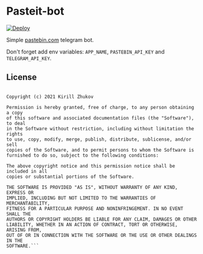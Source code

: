 # Pasteit-bot
[![Deploy](https://www.herokucdn.com/deploy/button.svg)](https://heroku.com/deploy)

Simple [pastebin.com](https://pastebin.com/) telegram bot. 

Don't forget add env variables: ```APP_NAME```, ```PASTEBIN_API_KEY``` and ```TELEGRAM_API_KEY```.

## License

```MIT License

Copyright (c) 2021 Kirill Zhukov

Permission is hereby granted, free of charge, to any person obtaining a copy
of this software and associated documentation files (the "Software"), to deal
in the Software without restriction, including without limitation the rights
to use, copy, modify, merge, publish, distribute, sublicense, and/or sell
copies of the Software, and to permit persons to whom the Software is
furnished to do so, subject to the following conditions:

The above copyright notice and this permission notice shall be included in all
copies or substantial portions of the Software.

THE SOFTWARE IS PROVIDED "AS IS", WITHOUT WARRANTY OF ANY KIND, EXPRESS OR
IMPLIED, INCLUDING BUT NOT LIMITED TO THE WARRANTIES OF MERCHANTABILITY,
FITNESS FOR A PARTICULAR PURPOSE AND NONINFRINGEMENT. IN NO EVENT SHALL THE
AUTHORS OR COPYRIGHT HOLDERS BE LIABLE FOR ANY CLAIM, DAMAGES OR OTHER
LIABILITY, WHETHER IN AN ACTION OF CONTRACT, TORT OR OTHERWISE, ARISING FROM,
OUT OF OR IN CONNECTION WITH THE SOFTWARE OR THE USE OR OTHER DEALINGS IN THE
SOFTWARE.```
